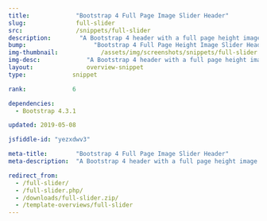 ```yaml
---
title:             "Bootstrap 4 Full Page Image Slider Header"
slug:              full-slider
src:               /snippets/full-slider
description:	    "A Bootstrap 4 header with a full page height image slider, navigation, and page content"
bump:			        "Bootstrap 4 Full Page Height Image Slider Header"
img-thumbnail:	    	  /assets/img/screenshots/snippets/full-slider.jpg
img-desc:		      "A Bootstrap 4 header with a full page height image slider"
layout:		    	  overview-snippet
type:             snippet

rank:             6

dependencies:     
  - Bootstrap 4.3.1

updated: 2019-05-08

jsfiddle-id: "yezxdwv3"

meta-title:        "Bootstrap 4 Full Page Image Slider Header"
meta-description:  "A Bootstrap 4 header with a full page height image slider - created by Start Bootstrap."

redirect_from:
  - /full-slider/
  - /full-slider.php/
  - /downloads/full-slider.zip/
  - /template-overviews/full-slider
---
```

